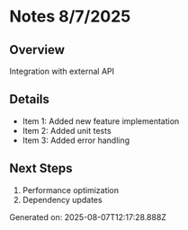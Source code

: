 # Notes 8/7/2025

## Overview
Integration with external API

## Details
- Item 1: Added new feature implementation
- Item 2: Added unit tests
- Item 3: Added error handling

## Next Steps
1. Performance optimization
2. Dependency updates

Generated on: 2025-08-07T12:17:28.888Z
